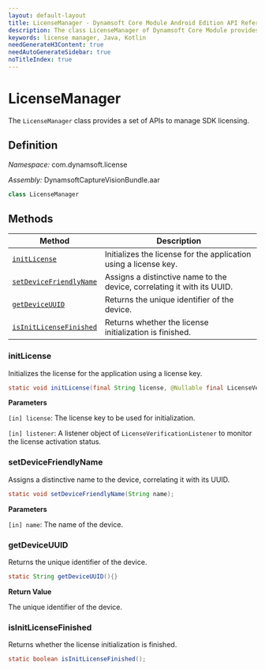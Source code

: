 ```yaml
---
layout: default-layout
title: LicenseManager - Dynamsoft Core Module Android Edition API Reference
description: The class LicenseManager of Dynamsoft Core Module provides a set of APIs to manage SDK licensing.
keywords: license manager, Java, Kotlin
needGenerateH3Content: true
needAutoGenerateSidebar: true
noTitleIndex: true
---
```

 
# LicenseManager

The `LicenseManager` class provides a set of APIs to manage SDK licensing.

## Definition

*Namespace:* com.dynamsoft.license

*Assembly:* DynamsoftCaptureVisionBundle.aar

```java
class LicenseManager
```

## Methods

| Method | Description |
| ------ | ----------- |
| [`initLicense`](#initlicense) | Initializes the license for the application using a license key. |
| [`setDeviceFriendlyName`](#setdevicefriendlyname) | Assigns a distinctive name to the device, correlating it with its UUID. |
| [`getDeviceUUID`](#getdeviceuuid) | Returns the unique identifier of the device. |
| [`isInitLicenseFinished`](#isinitlicensefinished) | Returns whether the license initialization is finished. |

### initLicense

Initializes the license for the application using a license key.

```java
static void initLicense(final String license, @Nullable final LicenseVerificationListener listener);
```

**Parameters**

`[in] license`: The license key to be used for initialization.

`[in] listener`: A listener object of `LicenseVerificationListener` to monitor the license activation status.

### setDeviceFriendlyName

Assigns a distinctive name to the device, correlating it with its UUID.

```java
static void setDeviceFriendlyName(String name);
```

**Parameters**

`[in] name`: The name of the device.

### getDeviceUUID

Returns the unique identifier of the device.

```java
static String getDeviceUUID(){}
```

**Return Value**

The unique identifier of the device.

### isInitLicenseFinished

Returns whether the license initialization is finished.

```java
static boolean isInitLicenseFinished();
```
